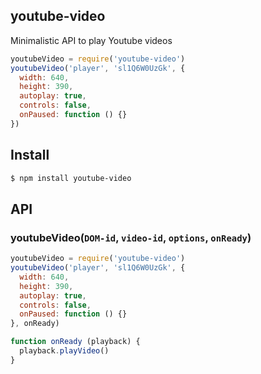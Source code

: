 ## youtube-video

Minimalistic API to play Youtube videos

```js
youtubeVideo = require('youtube-video')
youtubeVideo('player', 'sl1Q6W0UzGk', {
  width: 640,
  height: 390,
  autoplay: true,
  controls: false,
  onPaused: function () {}
})
```

## Install

```bash
$ npm install youtube-video
```

## API

### youtubeVideo(`DOM-id`, `video-id`, `options`, `onReady`)

```js
youtubeVideo = require('youtube-video')
youtubeVideo('player', 'sl1Q6W0UzGk', {
  width: 640,
  height: 390,
  autoplay: true,
  controls: false,
  onPaused: function () {}
}, onReady)

function onReady (playback) {
  playback.playVideo()
}
```
